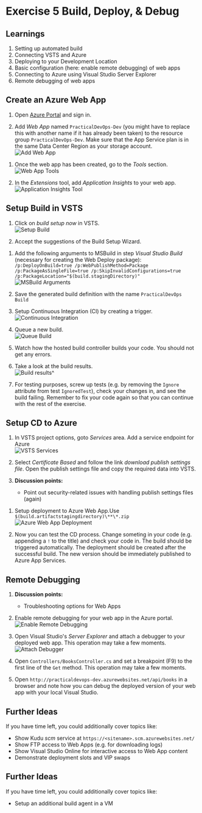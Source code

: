 # Exercise 5 Build, Deploy, & Debug


## Learnings

1. Setting up automated build
1. Connecting VSTS and Azure
2. Deploying to your Development Location
1. Basic configuration (here: enable remote debugging) of web apps
1. Connecting to Azure using Visual Studio Server Explorer
1. Remote debugging of web apps


## Create an Azure Web App

1. Open [Azure Portal](https://portal.azure.com) and sign in.

1. Add *Web App* named `PracticalDevOps-Dev` (you might have to replace this with another name if it has already been taken) to the resource group `PracticalDevOps-Dev`. Make sure that the App Service plan is in the same Data Center Region as your storage account.<br/>
   ![Add Web App](img/create-web-app.png)

<!--1. **Discussion points:**
   * Introduction to Azure App Services Web Apps
   * Difference IaaS vs. PaaS (control vs. cost-efficiency)-->

1. Once the web app has been created, go to the *Tools* section.<br/>
   ![Web App Tools](img/web-app-tools.png)
   
1. In the *Extensions* tool, add *Application Insights* to your web app.<br/>
   ![Application Insights Tool](img/web-app-application-insights.png) 

## Setup Build in VSTS

1. Click on *build setup now* in VSTS.<br/>
   ![Setup Build](img/vsts-setup-build.png)

1. Accept the suggestions of the Build Setup Wizard.

<!--1. **Discussion points:**
   * Speak about how branches, build processes and deployment slots can be used for dev/test/prod
   * Build process walk-through
   * Overview about additional build steps that would be possible
   * Describe concept of cross-platform build agents-->

1. Add the following arguments to MSBuild in step *Visual Studio Build* (necessary for creating the Web Deploy package): `/p:DeployOnBuild=true /p:WebPublishMethod=Package /p:PackageAsSingleFile=true /p:SkipInvalidConfigurations=true /p:PackageLocation="$(build.stagingDirectory)"`<br/>
   ![MSBuild Arguments](img/vsts-msbuild-arguments.png)

1. Save the generated build definition with the name `PracticalDevOps Build`
   
1. Setup Continuous Integration (CI) by creating a trigger.<br/>
   ![Continuous Integration](img/vsts-trigger-build.png)

1. Queue a new build.<br/>
   ![Queue Build](img/vsts-queue-build.png)

1. Watch how the hosted build controller builds your code. You should not get any errors.

1. Take a look at the build results.<br/>
   ![Build results](img/vsts-build-results.png)^
   
1. For testing purposes, screw up tests (e.g. by removing the `Ignore` attribute from test `IgnoredTest`), check your changes in, and see the build failing. Remember to fix your code again so that you can continue with the rest of the exercise.

<!--## Setup Versioning of your application using GitVersion

1. Use the Extension manager to find the "Git Version" extension

1. If it is not already installed then install it

1. Add the GitVersion Task to your Build

1. Change the "Build Number format" on the "General" tab to be `$(Build.DefinitionName)_$(GITVERSION_FullSemVer)`

1. Run another build-->

<!--## Further Ideas

If you have time left, you could additionally cover topics like:

* Read http://gitversion.readthedocs.io -->

## Setup CD to Azure

1. In VSTS project options, goto *Services* area. Add a service endpoint for Azure<br/>
   ![VSTS Services](img/vsts-connect-azure.png)

1. Select *Certificate Based* and follow the link *download publish settings file*. Open the publish settings file and copy the required data into VSTS.

1. **Discussion points:**
   * Point out security-related issues with handling publish settings files (again)

<!--1. **Discussion points:**
   * Describe concepts of VSTS
   * Overview about additional steps that would be possible-->
   
1. Setup deployment to Azure Web App.Use `$(build.artifactstagingdirectory)\**\*.zip`<br/>
   ![Azure Web App Deployment](img/vsts-azure-web-app-deployment.png)

1. Now you can test the CD process. Change someting in your code (e.g. appending a `!` to the title) and check your code in. The build should be triggered automatically. The deployment should be created after the successful build. The new version should be immediately published to Azure App Services. 

## Remote Debugging

1. **Discussion points:**
   * Troubleshooting options for Web Apps

1. Enable remote debugging for your web app in the Azure portal.<br/>
   ![Enable Remote Debugging](img/enable-remote-debugging.png)

1. Open Visual Studio's *Server Explorer* and attach a debugger to your deployed web app. This operation may take a few moments.<br/>
   ![Attach Debugger](img/attach-debugger-server-explorer.png)

1. Open `Controllers/BooksController.cs` and set a breakpoint (F9) to the first line of the `Get` method. This operation may take a few moments.

1. Open `http://practicaldevops-dev.azurewebsites.net/api/books` in a browser and note how you can debug the deployed version of your web app with your local Visual Studio.

   
## Further Ideas

If you have time left, you could additionally cover topics like:

* Show Kudu *scm* service at `https://<sitename>.scm.azurewebsites.net/`
* Show FTP access to Web Apps (e.g. for downloading logs)
* Show Visual Studio Online for interactive access to Web App content
* Demonstrate deployment slots and VIP swaps

## Further Ideas

If you have time left, you could additionally cover topics like:

* Setup an additional build agent in a VM

